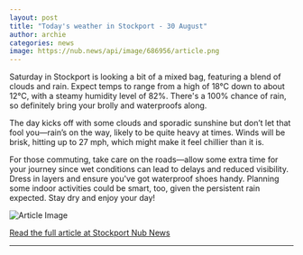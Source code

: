 ```yaml
---
layout: post
title: "Today's weather in Stockport - 30 August"
author: archie
categories: news
image: https://nub.news/api/image/686956/article.png
---
```

Saturday in Stockport is looking a bit of a mixed bag, featuring a blend of clouds and rain. Expect temps to range from a high of 18°C down to about 12°C, with a steamy humidity level of 82%. There's a 100% chance of rain, so definitely bring your brolly and waterproofs along. 

The day kicks off with some clouds and sporadic sunshine but don’t let that fool you—rain’s on the way, likely to be quite heavy at times. Winds will be brisk, hitting up to 27 mph, which might make it feel chillier than it is. 

For those commuting, take care on the roads—allow some extra time for your journey since wet conditions can lead to delays and reduced visibility. Dress in layers and ensure you've got waterproof shoes handy. Planning some indoor activities could be smart, too, given the persistent rain expected. Stay dry and enjoy your day!

![Article Image](https://nub.news/api/image/686956/article.png)

[Read the full article at Stockport Nub News](https://stockport.nub.news/news/weather-news/todays-weather-in-stockport-30-august-270371)

---

